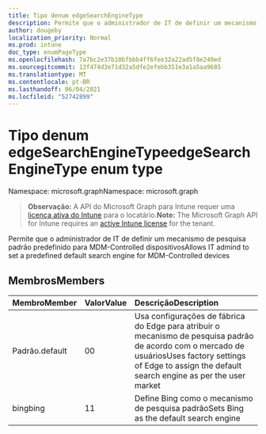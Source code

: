 ```yaml
---
title: Tipo denum edgeSearchEngineType
description: Permite que o administrador de IT de definir um mecanismo de pesquisa padrão predefinido para MDM-Controlled dispositivos
author: dougeby
localization_priority: Normal
ms.prod: intune
doc_type: enumPageType
ms.openlocfilehash: 7a7bc2e37b10bfbbb4ff6fee32a22ad5f8e249ed
ms.sourcegitcommit: 13f474d3e71d32a5dfe2efebb351e3a1a5aa9685
ms.translationtype: MT
ms.contentlocale: pt-BR
ms.lasthandoff: 06/04/2021
ms.locfileid: "52742899"
---
```

# <a name="edgesearchenginetype-enum-type"></a><span data-ttu-id="0044f-103">Tipo denum edgeSearchEngineType</span><span class="sxs-lookup"><span data-stu-id="0044f-103">edgeSearchEngineType enum type</span></span>

<span data-ttu-id="0044f-104">Namespace: microsoft.graph</span><span class="sxs-lookup"><span data-stu-id="0044f-104">Namespace: microsoft.graph</span></span>

> <span data-ttu-id="0044f-105">**Observação:** A API do Microsoft Graph para Intune requer uma [licença ativa do Intune](https://go.microsoft.com/fwlink/?linkid=839381) para o locatário.</span><span class="sxs-lookup"><span data-stu-id="0044f-105">**Note:** The Microsoft Graph API for Intune requires an [active Intune license](https://go.microsoft.com/fwlink/?linkid=839381) for the tenant.</span></span>

<span data-ttu-id="0044f-106">Permite que o administrador de IT de definir um mecanismo de pesquisa padrão predefinido para MDM-Controlled dispositivos</span><span class="sxs-lookup"><span data-stu-id="0044f-106">Allows IT admind to set a predefined default search engine for MDM-Controlled devices</span></span>

## <a name="members"></a><span data-ttu-id="0044f-107">Membros</span><span class="sxs-lookup"><span data-stu-id="0044f-107">Members</span></span>
|<span data-ttu-id="0044f-108">Membro</span><span class="sxs-lookup"><span data-stu-id="0044f-108">Member</span></span>|<span data-ttu-id="0044f-109">Valor</span><span class="sxs-lookup"><span data-stu-id="0044f-109">Value</span></span>|<span data-ttu-id="0044f-110">Descrição</span><span class="sxs-lookup"><span data-stu-id="0044f-110">Description</span></span>|
|:---|:---|:---|
|<span data-ttu-id="0044f-111">Padrão.</span><span class="sxs-lookup"><span data-stu-id="0044f-111">default</span></span>|<span data-ttu-id="0044f-112">0</span><span class="sxs-lookup"><span data-stu-id="0044f-112">0</span></span>|<span data-ttu-id="0044f-113">Usa configurações de fábrica do Edge para atribuir o mecanismo de pesquisa padrão de acordo com o mercado de usuários</span><span class="sxs-lookup"><span data-stu-id="0044f-113">Uses factory settings of Edge to assign the default search engine as per the user market</span></span>|
|<span data-ttu-id="0044f-114">bing</span><span class="sxs-lookup"><span data-stu-id="0044f-114">bing</span></span>|<span data-ttu-id="0044f-115">1</span><span class="sxs-lookup"><span data-stu-id="0044f-115">1</span></span>|<span data-ttu-id="0044f-116">Define Bing como o mecanismo de pesquisa padrão</span><span class="sxs-lookup"><span data-stu-id="0044f-116">Sets Bing as the default search engine</span></span>|




